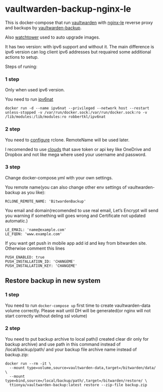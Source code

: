 # vaultwarden-backup-nginx-le

This is docker-compose that run [vaultwarden](https://github.com/dani-garcia/vaultwarden) with [nginx-le](https://github.com/nginx-le/nginx-le) reverse proxy and backups by [vaultwarden-backup](https://github.com/ttionya/vaultwarden-backup/).

Also [watchtower](https://github.com/containrrr/watchtower) used to auto upgrade images.

It has two version: with ipv6 support and without it. The main difference is ipv6 version can log client ipv6 addresses but requaired some additional actions to setup.

Steps of runing:

### 1 step

Only when used ipv6 version.

You need to run [ipv6nat](https://github.com/robbertkl/docker-ipv6nat)

```
docker run -d --name ipv6nat --privileged --network host --restart unless-stopped -v /var/run/docker.sock:/var/run/docker.sock:ro -v /lib/modules:/lib/modules:ro robbertkl/ipv6nat
```

### 2 step

You need to [configure](https://github.com/ttionya/vaultwarden-backup/#backup) rclone. RemoteName will be used later.

I recomended to use [clouds](https://rclone.org/overview/) that save token or api key like OneDrive and Dropbox and not like mega where used your username and password.

### 3 step

Change docker-compose.yml with your own settings.

You remote name(you can also change other env settings of vaultwarden-backup as you like):
```
RCLONE_REMOTE_NAME: 'BitwardenBackup'
```
You email and domain(recomended to use real email, Let’s Encrypt will send you warning if something will goes wrong and Certificate not updated automatic.)
```
LE_EMAIL: 'name@example.com'
LE_FQDN: 'www.example.com'
```
If you want get push in mobile app add id and key from bitwarden site. Otherwise comment this lines
```
PUSH_ENABLED: true
PUSH_INSTALLATION_ID: 'CHANGEME'
PUSH_INSTALLATION_KEY: 'CHANGEME'
```

## Restore backup in new system

### 1 step

You need to run ```docker-compose up``` first time to create vaultwarden-data volume correctly. Please wait until DH will be generated(or nginx will not start correctly without deling  ssl volume)

### 2 step

You need to put backup archive to local path(I created clear dir only for backup archive) and use path in this command instead of /local/backup/path/ and your backup file archive name instead of backup.zip:

```
docker run --rm -it \
  --mount type=volume,source=vaultwarden-data,target=/bitwarden/data/ \
  --mount type=bind,source=/local/backup/path/,target=/bitwarden/restore/ \
  ttionya/vaultwarden-backup:latest restore --zip-file backup.zip
```

